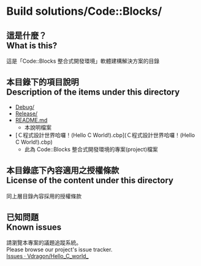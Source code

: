 # Build solutions/Code::Blocks/
## 這是什麼？<br />What is this?
這是「Code::Blocks 整合式開發環境」軟體建構解決方案的目錄

## 本目錄下的項目說明<br />Description of the items under this directory
* [Debug/](Debug/)
* [Release/](Release/)
* [README.md](README.md)
	* 本說明檔案
* [Ｃ程式設計世界哈囉！(Hello C World!).cbp](Ｃ程式設計世界哈囉！(Hello C World!).cbp)
	* 此為 Code::Blocks 整合式開發環境的專案(project)檔案

## 本目錄底下內容適用之授權條款<br />License of the content under this directory
同上層目錄內容採用的授權條款

## 已知問題<br />Known issues
請瀏覽本專案的議題追蹤系統。  
Please browse our project's issue tracker.  
[Issues · Vdragon/Hello_C_world_](https://github.com/Vdragon/Hello_C_world_/issues)